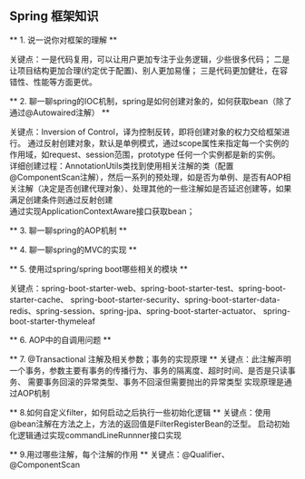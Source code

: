 ## Spring 框架知识

** 1. 说一说你对框架的理解 **

关键点：一是代码复用，可以让用户更加专注于业务逻辑，少些很多代码；
二是让项目结构更加合理(约定优于配置)、别人更加易懂；
三是代码更加健壮，在容错性、性能等方面更优。

** 2. 聊一聊spring的IOC机制，spring是如何创建对象的，如何获取bean（除了通过@Autowaired注解） **

关键点：Inversion of Control，译为控制反转，即将创建对象的权力交给框架进行。
通过反射创建对象，默认是单例模式，通过scope属性来指定每一个实例的作用域，如request、session范围，prototype 任何一个实例都是新的实例。<br>
详细创建过程：AnnotationUtils类找到使用相关注解的类（配置@ComponentScan注解），然后一系列的预处理，如是否为单例、是否有AOP相关注解（决定是否创建代理对象）、处理其他的一些注解如是否延迟创建等，如果满足创建条件则通过反射创建<br>
通过实现ApplicationContextAware接口获取bean；

** 3. 聊一聊spring的AOP机制 **

** 4. 聊一聊spring的MVC的实现 **

** 5. 使用过spring/spring boot哪些相关的模块 **

关键点：spring-boot-starter-web、spring-boot-starter-test、spring-boot-starter-cache、
spring-boot-starter-security、spring-boot-starter-data-redis、spring-session、spring-jpa、spring-boot-starter-actuator、
spring-boot-starter-thymeleaf

** 6. AOP中的自调用问题 **


** 7. @Transactional 注解及相关参数；事务的实现原理 **
关键点：此注解声明一个事务，参数主要有事务的传播行为、事务的隔离度、超时时间、是否是只读事务、
需要事务回滚的异常类型、事务不回滚但需要抛出的异常类型
实现原理是通过AOP机制


** 8.如何自定义filter，如何启动之后执行一些初始化逻辑 **
关键点：使用@bean注解在方法之上，方法的返回值是FilterRegisterBean的泛型。
启动初始化逻辑通过实现commandLineRunnner接口实现


** 9.用过哪些注解，每个注解的作用 **
关键点：@Qualifier、@ComponentScan

